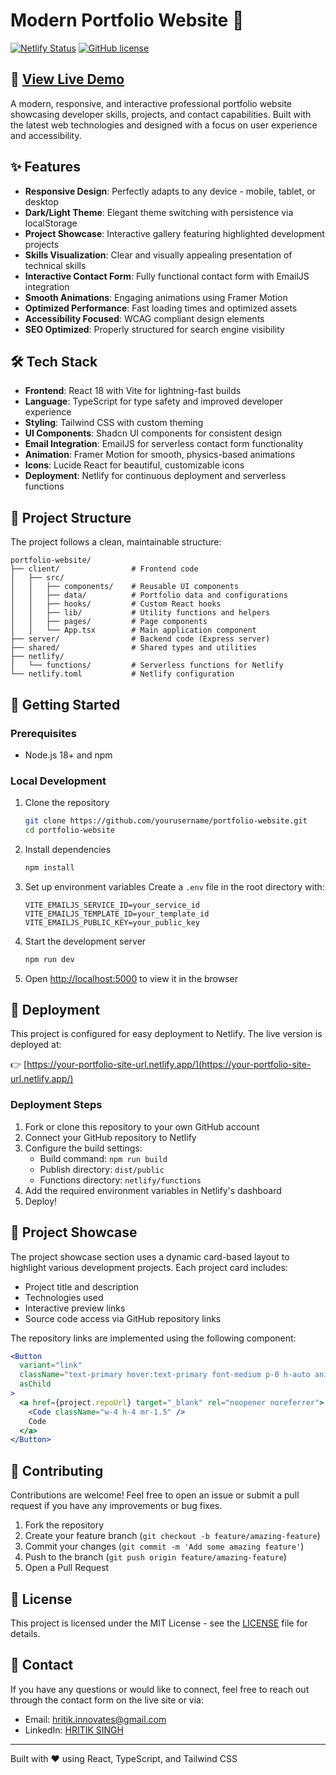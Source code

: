 # Modern Portfolio Website 🚀

[![Netlify Status](https://api.netlify.com/api/v1/badges/your-site-id/deploy-status)](https://hritikinnovates.netlify.app/)
[![GitHub license](https://img.shields.io/github/license/yourusername/portfolio-website)](https://github.com/yourusername/portfolio-website/blob/main/LICENSE)

## 🔗 [View Live Demo](https://hritikinnovates.netlify.app/)

A modern, responsive, and interactive professional portfolio website showcasing developer skills, projects, and contact capabilities. Built with the latest web technologies and designed with a focus on user experience and accessibility.



## ✨ Features

- **Responsive Design**: Perfectly adapts to any device - mobile, tablet, or desktop
- **Dark/Light Theme**: Elegant theme switching with persistence via localStorage
- **Project Showcase**: Interactive gallery featuring highlighted development projects
- **Skills Visualization**: Clear and visually appealing presentation of technical skills
- **Interactive Contact Form**: Fully functional contact form with EmailJS integration
- **Smooth Animations**: Engaging animations using Framer Motion
- **Optimized Performance**: Fast loading times and optimized assets
- **Accessibility Focused**: WCAG compliant design elements
- **SEO Optimized**: Properly structured for search engine visibility

## 🛠️ Tech Stack

- **Frontend**: React 18 with Vite for lightning-fast builds
- **Language**: TypeScript for type safety and improved developer experience
- **Styling**: Tailwind CSS with custom theming
- **UI Components**: Shadcn UI components for consistent design
- **Email Integration**: EmailJS for serverless contact form functionality
- **Animation**: Framer Motion for smooth, physics-based animations
- **Icons**: Lucide React for beautiful, customizable icons
- **Deployment**: Netlify for continuous deployment and serverless functions

## 📁 Project Structure

The project follows a clean, maintainable structure:

```
portfolio-website/
├── client/                # Frontend code
│   ├── src/
│   │   ├── components/    # Reusable UI components
│   │   ├── data/          # Portfolio data and configurations
│   │   ├── hooks/         # Custom React hooks
│   │   ├── lib/           # Utility functions and helpers
│   │   ├── pages/         # Page components
│   │   └── App.tsx        # Main application component
├── server/                # Backend code (Express server)
├── shared/                # Shared types and utilities
├── netlify/
│   └── functions/         # Serverless functions for Netlify
└── netlify.toml           # Netlify configuration
```

## 🚀 Getting Started

### Prerequisites

- Node.js 18+ and npm

### Local Development

1. Clone the repository
   ```bash
   git clone https://github.com/yourusername/portfolio-website.git
   cd portfolio-website
   ```

2. Install dependencies
   ```bash
   npm install
   ```

3. Set up environment variables
   Create a `.env` file in the root directory with:
   ```
   VITE_EMAILJS_SERVICE_ID=your_service_id
   VITE_EMAILJS_TEMPLATE_ID=your_template_id
   VITE_EMAILJS_PUBLIC_KEY=your_public_key
   ```

4. Start the development server
   ```bash
   npm run dev
   ```

5. Open [http://localhost:5000](http://localhost:5000) to view it in the browser

## 🔄 Deployment

This project is configured for easy deployment to Netlify. The live version is deployed at:

👉 [https://your-portfolio-site-url.netlify.app/](https://your-portfolio-site-url.netlify.app/)

### Deployment Steps

1. Fork or clone this repository to your own GitHub account
2. Connect your GitHub repository to Netlify
3. Configure the build settings:
   - Build command: `npm run build`
   - Publish directory: `dist/public`
   - Functions directory: `netlify/functions`
4. Add the required environment variables in Netlify's dashboard
5. Deploy!

## 📱 Project Showcase

The project showcase section uses a dynamic card-based layout to highlight various development projects. Each project card includes:

- Project title and description
- Technologies used
- Interactive preview links
- Source code access via GitHub repository links

The repository links are implemented using the following component:
```jsx
<Button 
  variant="link" 
  className="text-primary hover:text-primary font-medium p-0 h-auto animated-underline"
  asChild
>
  <a href={project.repoUrl} target="_blank" rel="noopener noreferrer">
    <Code className="w-4 h-4 mr-1.5" />
    Code
  </a>
</Button>
```

## 🤝 Contributing

Contributions are welcome! Feel free to open an issue or submit a pull request if you have any improvements or bug fixes.

1. Fork the repository
2. Create your feature branch (`git checkout -b feature/amazing-feature`)
3. Commit your changes (`git commit -m 'Add some amazing feature'`)
4. Push to the branch (`git push origin feature/amazing-feature`)
5. Open a Pull Request

## 📄 License

This project is licensed under the MIT License - see the [LICENSE](LICENSE) file for details.

## 📧 Contact

If you have any questions or would like to connect, feel free to reach out through the contact form on the live site or via:

- Email: hritik.innovates@gmail.com
- LinkedIn: [HRITIK SINGH](https://www.linkedin.com/in/hritiksingh751/)


---

Built with ❤️ using React, TypeScript, and Tailwind CSS
